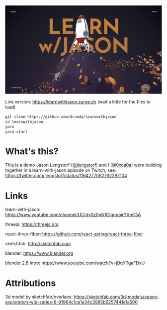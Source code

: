 ![](intro.png)

Live version: https://learnwithjason.surge.sh (wait a little for the files to load)

    git clone https://github.com/drcmda/learnwithjason
    cd learnwithjason
    yarn
    yarn start

# What's this?

This is a demo Jason Lengstorf ([@jlengstorf](https://twitter.com/jlengstorf)) and I ([@0xca0a](https://twitter.com/0xca0a)) were building together in a learn-with-jason episode on Twitch, see: https://twitter.com/jlengstorf/status/1164277062762287104

# Links

learn-with-jason: https://www.youtube.com/channel/UCnty0z0pNRDgnuoirYXnC5A

threejs: https://threejs.org

react-three-fiber: https://github.com/react-spring/react-three-fiber

sketchfab: http://sketchfab.com

blender: https://www.blender.org

blender 2.8 intro: https://www.youtube.com/watch?v=jBqYTgaFDxU


# Attributions

3d model by sketchfab/overlaps: https://sketchfab.com/3d-models/space-exploration-wlp-series-8-91964c1ce1a34c3985b6257441efa500

